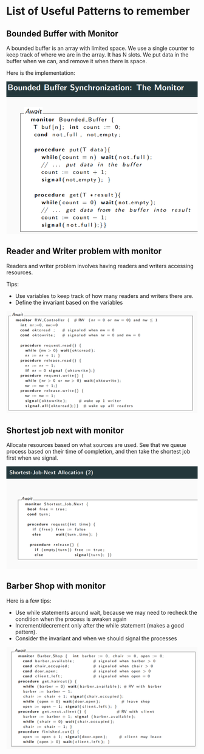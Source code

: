 # List of Useful Patterns to remember

## Bounded Buffer with Monitor 

A bounded buffer is an array with limited space.
We use a single counter to keep track of where we are in the array. 
It has N slots. We put data in the buffer when we can, and remove it when there is space. 

Here is the implementation: 

![image](./pattern_images/bounder_buffer_monitor.png)


## Reader and Writer problem with monitor 

Readers and writer problem involves having readers and writers accessing resources. 

Tips: 
- Use variables to keep track of how many readers and writers there are. 
- Define the invariant based on the variables 

![image](./pattern_images/reader_writer_monitor.png)


## Shortest job next with monitor

Allocate resources based on what sources are used. 
See that we queue process based on their time of completion, and then take the shortest job first when we signal. 

![image](./pattern_images/shortest_job_first.png)


## Barber Shop with monitor

Here is a few tips: 
- Use while statements around wait, because we may need to recheck the condition when the process is awaken again
- Increment/decrement only after the while statement (makes a good pattern).
- Consider the invariant and when we should signal the processes 

![image](./pattern_images/barber_monitor.png)